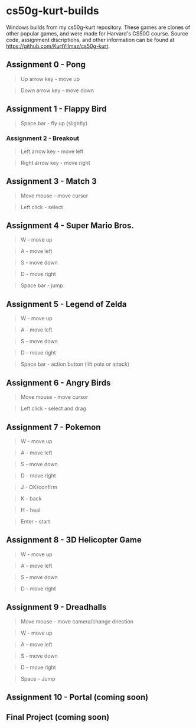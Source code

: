 # cs50g-kurt-builds
Windows builds from my cs50g-kurt repository. These games are clones of other popular games, and were made for Harvard's CS50G course. Source code, assignment discriptions, and other information can be found at https://github.com/KurtYilmaz/cs50g-kurt.

## Assignment 0 - Pong

  > Up arrow key - move up

  > Down arrow key - move down 

## Assignment 1 - Flappy Bird

  > Space bar - fly up (slightly) &nbsp;

### Assignment 2 - Breakout

  > Left arrow key - move left

  > Right arrow key - move right &nbsp;
   
## Assignment 3 - Match 3

  > Move mouse - move cursor

  > Left click - select
 
## Assignment 4 - Super Mario Bros.

  > W - move up

  > A - move left
   
  > S - move down
   
  > D - move right
   
  > Space bar - jump &nbsp;
 
## Assignment 5 - Legend of Zelda

   > W - move up

   > A - move left
   
   > S - move down
   
   > D - move right
   
   > Space bar - action button (lift pots or attack) &nbsp;
   
## Assignment 6 - Angry Birds

  > Move mouse - move cursor

  > Left click - select and drag

## Assignment 7 - Pokemon

   > W - move up

   > A - move left
   
   > S - move down
   
   > D - move right
   
   > J - OK/confirm
   
   > K - back
   
   > H - heal
   
   > Enter - start

## Assignment 8 - 3D Helicopter Game

   > W - move up

   > A - move left
   
   > S - move down
   
   > D - move right

## Assignment 9 - Dreadhalls

   > Move mouse - move camera/change direction
     
   > W - move up

   > A - move left
   
   > S - move down
   
   > D - move right
   
   > Space - Jump

## Assignment 10 - Portal (coming soon)

## Final Project (coming soon)
